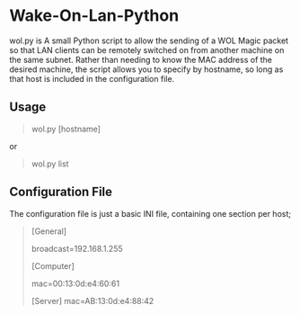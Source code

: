 Wake-On-Lan-Python
==================

wol.py is A small Python script to allow the sending of a WOL Magic packet so that LAN clients can be remotely switched on from another machine on the same subnet. Rather than needing to know the MAC address of the desired machine, the script allows you to specify by hostname, so long as that host is included in the configuration file.


Usage
-------

> wol.py \[hostname\]

or

> wol.py list



Configuration File
--------------------

The configuration file is just a basic INI file, containing one section per host;

> \[General\]
>
> broadcast=192.168.1.255
>
> \[Computer\]
>
> mac=00:13:0d:e4:60:61
>
> \[Server\] 
> mac=AB:13:0d:e4:88:42
>
